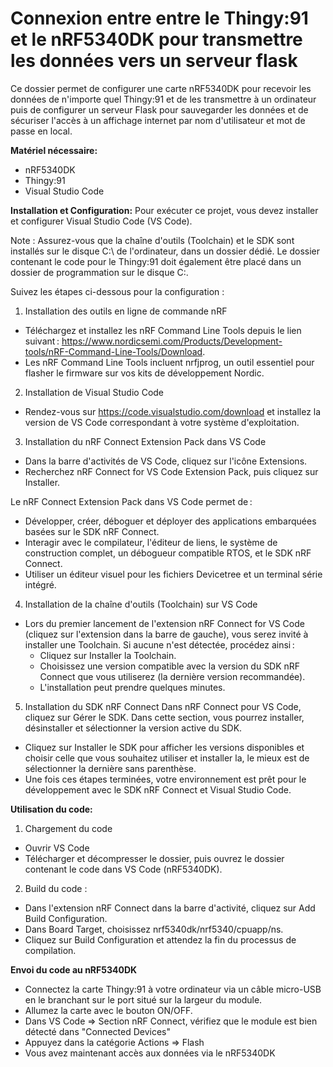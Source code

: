# Connexion entre entre le Thingy:91 et le nRF5340DK pour transmettre les données vers un serveur flask

Ce dossier permet de configurer une carte nRF5340DK pour recevoir les données de n'importe quel Thingy:91 et de les transmettre à un ordinateur puis de configurer un serveur Flask pour sauvegarder les données et de sécuriser l'accès à un affichage internet par nom d'utilisateur et mot de passe en local.

**Matériel nécessaire:**
- nRF5340DK
- Thingy:91
- Visual Studio Code

**Installation et Configuration:**
Pour exécuter ce projet, vous devez installer et configurer Visual Studio Code (VS Code). 

Note : Assurez-vous que la chaîne d'outils (Toolchain) et le SDK sont installés sur le disque C:\ de l'ordinateur, dans un dossier dédié. Le dossier contenant le code pour le Thingy:91 doit également être placé dans un dossier de programmation sur le disque C:\.

Suivez les étapes ci-dessous pour la configuration :
1. Installation des outils en ligne de commande nRF
  - Téléchargez et installez les nRF Command Line Tools depuis le lien suivant : https://www.nordicsemi.com/Products/Development-tools/nRF-Command-Line-Tools/Download.
  - Les nRF Command Line Tools incluent nrfjprog, un outil essentiel pour flasher le firmware sur vos kits de développement Nordic.

2. Installation de Visual Studio Code
  - Rendez-vous sur https://code.visualstudio.com/download et installez la version de VS Code correspondant à votre système d'exploitation.

3. Installation du nRF Connect Extension Pack dans VS Code
  - Dans la barre d'activités de VS Code, cliquez sur l'icône Extensions.
  - Recherchez nRF Connect for VS Code Extension Pack, puis cliquez sur Installer.

Le nRF Connect Extension Pack dans VS Code permet de :
  - Développer, créer, déboguer et déployer des applications embarquées basées sur le SDK nRF Connect.
  - Interagir avec le compilateur, l'éditeur de liens, le système de construction complet, un débogueur compatible RTOS, et le SDK nRF Connect.
  - Utiliser un éditeur visuel pour les fichiers Devicetree et un terminal série intégré.

4. Installation de la chaîne d'outils (Toolchain) sur VS Code
- Lors du premier lancement de l'extension nRF Connect for VS Code (cliquez sur l'extension dans la barre de gauche), vous serez invité à installer une Toolchain. Si aucune n'est détectée, procédez ainsi :
    - Cliquez sur Installer la Toolchain.
    - Choisissez une version compatible avec la version du SDK nRF Connect que vous utiliserez (la dernière version recommandée).
    - L'installation peut prendre quelques minutes.

5. Installation du SDK nRF Connect
Dans nRF Connect pour VS Code, cliquez sur Gérer le SDK.
Dans cette section, vous pourrez installer, désinstaller et sélectionner la version active du SDK.
- Cliquez sur Installer le SDK pour afficher les versions disponibles et choisir celle que vous souhaitez utiliser et installer la, le mieux est de sélectionner la dernière sans parenthèse.
- Une fois ces étapes terminées, votre environnement est prêt pour le développement avec le SDK nRF Connect et Visual Studio Code.


**Utilisation du code:**
1. Chargement du code
- Ouvrir VS Code
- Télécharger et décompresser le dossier, puis ouvrez le dossier contenant le code dans VS Code (nRF5340DK).

2. Build du code :
- Dans l'extension nRF Connect dans la barre d'activité, cliquez sur Add Build Configuration.
- Dans Board Target, choisissez nrf5340dk/nrf5340/cpuapp/ns.
- Cliquez sur Build Configuration et attendez la fin du processus de compilation.

**Envoi du code au nRF5340DK**
- Connectez la carte Thingy:91 à votre ordinateur via un câble micro-USB en le branchant sur le port situé sur la largeur du module.
- Allumez la carte avec le bouton ON/OFF.
- Dans VS Code => Section nRF Connect, vérifiez que le module est bien détecté dans "Connected Devices"
- Appuyez dans la catégorie Actions => Flash
- Vous avez maintenant accès aux données via le nRF5340DK
